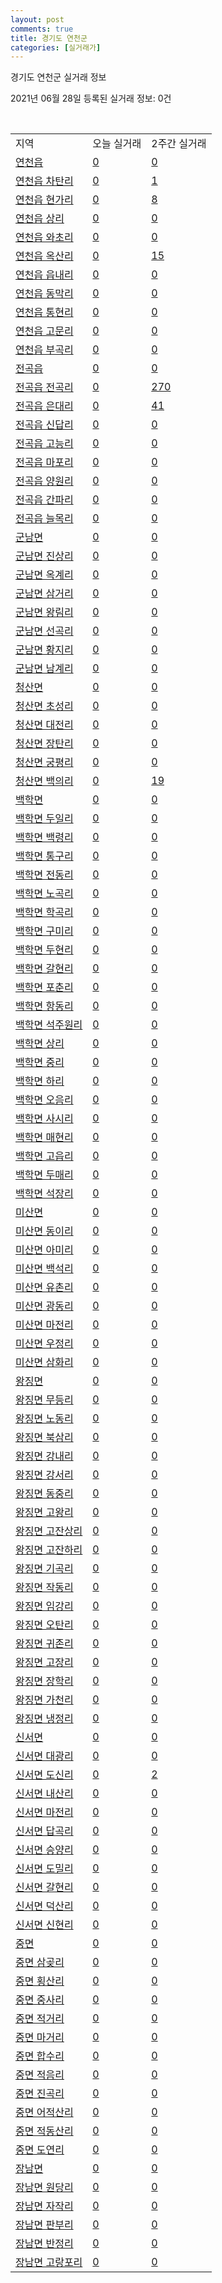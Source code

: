 ```yaml
---
layout: post
comments: true
title: 경기도 연천군
categories: [실거래가]
---
```


경기도 연천군 실거래 정보

2021년 06월 28일 등록된 실거래 정보: 0건

<script type="text/javascript">
  google.charts.load('current', {'packages':['corechart']});
  google.charts.setOnLoadCallback(drawChart);

  function drawChart() {
    var data = google.visualization.arrayToDataTable([['거래일', '매매', '전월세', '전매'], ['20-06', 2, 1, 0], ['20-07', 23, 32, 0], ['20-08', 17, 35, 0], ['20-09', 13, 24, 0], ['20-10', 12, 5, 0], ['20-11', 14, 10, 0], ['20-12', 17, 6, 0], ['21-01', 12, 9, 0], ['21-02', 16, 11, 0], ['21-03', 16, 13, 0], ['21-04', 19, 7, 0], ['21-05', 24, 6, 0], ['21-06', 10, 2, 0]]);

    var options = {
      title: '최근 유형별 거래량 추이',
      legend: { position: 'bottom' }
    };

    var chart = new google.visualization.LineChart(document.getElementById('columnchart_material'));
    chart.draw(data, (options));
  }
</script>

<div id="columnchart_material" style="width: 100%; margin-left: -35px"></div>
<br>
<table class="sortable">
  <tr>
    <td>지역</td>
    <td>오늘 실거래</td>
    <td>2주간 실거래</td>
  </tr>

  
  <tr class="item">
    <td><a href="4180025000.html">연천읍</a></td>
    <td><a href="4180025000.html">0</a></td>
    <td><a href="4180025000.html">0</a></td>
  </tr>
    

  <tr class="item">
    <td><a href="4180025021.html">연천읍 차탄리</a></td>
    <td><a href="4180025021.html">0</a></td>
    <td><a href="4180025021.html">1</a></td>
  </tr>
    

  <tr class="item">
    <td><a href="4180025022.html">연천읍 현가리</a></td>
    <td><a href="4180025022.html">0</a></td>
    <td><a href="4180025022.html">8</a></td>
  </tr>
    

  <tr class="item">
    <td><a href="4180025023.html">연천읍 상리</a></td>
    <td><a href="4180025023.html">0</a></td>
    <td><a href="4180025023.html">0</a></td>
  </tr>
    

  <tr class="item">
    <td><a href="4180025024.html">연천읍 와초리</a></td>
    <td><a href="4180025024.html">0</a></td>
    <td><a href="4180025024.html">0</a></td>
  </tr>
    

  <tr class="item">
    <td><a href="4180025025.html">연천읍 옥산리</a></td>
    <td><a href="4180025025.html">0</a></td>
    <td><a href="4180025025.html">15</a></td>
  </tr>
    

  <tr class="item">
    <td><a href="4180025026.html">연천읍 읍내리</a></td>
    <td><a href="4180025026.html">0</a></td>
    <td><a href="4180025026.html">0</a></td>
  </tr>
    

  <tr class="item">
    <td><a href="4180025027.html">연천읍 동막리</a></td>
    <td><a href="4180025027.html">0</a></td>
    <td><a href="4180025027.html">0</a></td>
  </tr>
    

  <tr class="item">
    <td><a href="4180025028.html">연천읍 통현리</a></td>
    <td><a href="4180025028.html">0</a></td>
    <td><a href="4180025028.html">0</a></td>
  </tr>
    

  <tr class="item">
    <td><a href="4180025029.html">연천읍 고문리</a></td>
    <td><a href="4180025029.html">0</a></td>
    <td><a href="4180025029.html">0</a></td>
  </tr>
    

  <tr class="item">
    <td><a href="4180025030.html">연천읍 부곡리</a></td>
    <td><a href="4180025030.html">0</a></td>
    <td><a href="4180025030.html">0</a></td>
  </tr>
    

  <tr class="item">
    <td><a href="4180025300.html">전곡읍</a></td>
    <td><a href="4180025300.html">0</a></td>
    <td><a href="4180025300.html">0</a></td>
  </tr>
    

  <tr class="item">
    <td><a href="4180025321.html">전곡읍 전곡리</a></td>
    <td><a href="4180025321.html">0</a></td>
    <td><a href="4180025321.html">270</a></td>
  </tr>
    

  <tr class="item">
    <td><a href="4180025322.html">전곡읍 은대리</a></td>
    <td><a href="4180025322.html">0</a></td>
    <td><a href="4180025322.html">41</a></td>
  </tr>
    

  <tr class="item">
    <td><a href="4180025323.html">전곡읍 신답리</a></td>
    <td><a href="4180025323.html">0</a></td>
    <td><a href="4180025323.html">0</a></td>
  </tr>
    

  <tr class="item">
    <td><a href="4180025324.html">전곡읍 고능리</a></td>
    <td><a href="4180025324.html">0</a></td>
    <td><a href="4180025324.html">0</a></td>
  </tr>
    

  <tr class="item">
    <td><a href="4180025325.html">전곡읍 마포리</a></td>
    <td><a href="4180025325.html">0</a></td>
    <td><a href="4180025325.html">0</a></td>
  </tr>
    

  <tr class="item">
    <td><a href="4180025326.html">전곡읍 양원리</a></td>
    <td><a href="4180025326.html">0</a></td>
    <td><a href="4180025326.html">0</a></td>
  </tr>
    

  <tr class="item">
    <td><a href="4180025327.html">전곡읍 간파리</a></td>
    <td><a href="4180025327.html">0</a></td>
    <td><a href="4180025327.html">0</a></td>
  </tr>
    

  <tr class="item">
    <td><a href="4180025328.html">전곡읍 늘목리</a></td>
    <td><a href="4180025328.html">0</a></td>
    <td><a href="4180025328.html">0</a></td>
  </tr>
    

  <tr class="item">
    <td><a href="4180031000.html">군남면</a></td>
    <td><a href="4180031000.html">0</a></td>
    <td><a href="4180031000.html">0</a></td>
  </tr>
    

  <tr class="item">
    <td><a href="4180031021.html">군남면 진상리</a></td>
    <td><a href="4180031021.html">0</a></td>
    <td><a href="4180031021.html">0</a></td>
  </tr>
    

  <tr class="item">
    <td><a href="4180031022.html">군남면 옥계리</a></td>
    <td><a href="4180031022.html">0</a></td>
    <td><a href="4180031022.html">0</a></td>
  </tr>
    

  <tr class="item">
    <td><a href="4180031023.html">군남면 삼거리</a></td>
    <td><a href="4180031023.html">0</a></td>
    <td><a href="4180031023.html">0</a></td>
  </tr>
    

  <tr class="item">
    <td><a href="4180031024.html">군남면 왕림리</a></td>
    <td><a href="4180031024.html">0</a></td>
    <td><a href="4180031024.html">0</a></td>
  </tr>
    

  <tr class="item">
    <td><a href="4180031025.html">군남면 선곡리</a></td>
    <td><a href="4180031025.html">0</a></td>
    <td><a href="4180031025.html">0</a></td>
  </tr>
    

  <tr class="item">
    <td><a href="4180031026.html">군남면 황지리</a></td>
    <td><a href="4180031026.html">0</a></td>
    <td><a href="4180031026.html">0</a></td>
  </tr>
    

  <tr class="item">
    <td><a href="4180031027.html">군남면 남계리</a></td>
    <td><a href="4180031027.html">0</a></td>
    <td><a href="4180031027.html">0</a></td>
  </tr>
    

  <tr class="item">
    <td><a href="4180032000.html">청산면</a></td>
    <td><a href="4180032000.html">0</a></td>
    <td><a href="4180032000.html">0</a></td>
  </tr>
    

  <tr class="item">
    <td><a href="4180032021.html">청산면 초성리</a></td>
    <td><a href="4180032021.html">0</a></td>
    <td><a href="4180032021.html">0</a></td>
  </tr>
    

  <tr class="item">
    <td><a href="4180032022.html">청산면 대전리</a></td>
    <td><a href="4180032022.html">0</a></td>
    <td><a href="4180032022.html">0</a></td>
  </tr>
    

  <tr class="item">
    <td><a href="4180032023.html">청산면 장탄리</a></td>
    <td><a href="4180032023.html">0</a></td>
    <td><a href="4180032023.html">0</a></td>
  </tr>
    

  <tr class="item">
    <td><a href="4180032024.html">청산면 궁평리</a></td>
    <td><a href="4180032024.html">0</a></td>
    <td><a href="4180032024.html">0</a></td>
  </tr>
    

  <tr class="item">
    <td><a href="4180032025.html">청산면 백의리</a></td>
    <td><a href="4180032025.html">0</a></td>
    <td><a href="4180032025.html">19</a></td>
  </tr>
    

  <tr class="item">
    <td><a href="4180033000.html">백학면</a></td>
    <td><a href="4180033000.html">0</a></td>
    <td><a href="4180033000.html">0</a></td>
  </tr>
    

  <tr class="item">
    <td><a href="4180033021.html">백학면 두일리</a></td>
    <td><a href="4180033021.html">0</a></td>
    <td><a href="4180033021.html">0</a></td>
  </tr>
    

  <tr class="item">
    <td><a href="4180033022.html">백학면 백령리</a></td>
    <td><a href="4180033022.html">0</a></td>
    <td><a href="4180033022.html">0</a></td>
  </tr>
    

  <tr class="item">
    <td><a href="4180033023.html">백학면 통구리</a></td>
    <td><a href="4180033023.html">0</a></td>
    <td><a href="4180033023.html">0</a></td>
  </tr>
    

  <tr class="item">
    <td><a href="4180033024.html">백학면 전동리</a></td>
    <td><a href="4180033024.html">0</a></td>
    <td><a href="4180033024.html">0</a></td>
  </tr>
    

  <tr class="item">
    <td><a href="4180033025.html">백학면 노곡리</a></td>
    <td><a href="4180033025.html">0</a></td>
    <td><a href="4180033025.html">0</a></td>
  </tr>
    

  <tr class="item">
    <td><a href="4180033026.html">백학면 학곡리</a></td>
    <td><a href="4180033026.html">0</a></td>
    <td><a href="4180033026.html">0</a></td>
  </tr>
    

  <tr class="item">
    <td><a href="4180033027.html">백학면 구미리</a></td>
    <td><a href="4180033027.html">0</a></td>
    <td><a href="4180033027.html">0</a></td>
  </tr>
    

  <tr class="item">
    <td><a href="4180033028.html">백학면 두현리</a></td>
    <td><a href="4180033028.html">0</a></td>
    <td><a href="4180033028.html">0</a></td>
  </tr>
    

  <tr class="item">
    <td><a href="4180033029.html">백학면 갈현리</a></td>
    <td><a href="4180033029.html">0</a></td>
    <td><a href="4180033029.html">0</a></td>
  </tr>
    

  <tr class="item">
    <td><a href="4180033030.html">백학면 포춘리</a></td>
    <td><a href="4180033030.html">0</a></td>
    <td><a href="4180033030.html">0</a></td>
  </tr>
    

  <tr class="item">
    <td><a href="4180033031.html">백학면 항동리</a></td>
    <td><a href="4180033031.html">0</a></td>
    <td><a href="4180033031.html">0</a></td>
  </tr>
    

  <tr class="item">
    <td><a href="4180033033.html">백학면 석주원리</a></td>
    <td><a href="4180033033.html">0</a></td>
    <td><a href="4180033033.html">0</a></td>
  </tr>
    

  <tr class="item">
    <td><a href="4180033034.html">백학면 상리</a></td>
    <td><a href="4180033034.html">0</a></td>
    <td><a href="4180033034.html">0</a></td>
  </tr>
    

  <tr class="item">
    <td><a href="4180033035.html">백학면 중리</a></td>
    <td><a href="4180033035.html">0</a></td>
    <td><a href="4180033035.html">0</a></td>
  </tr>
    

  <tr class="item">
    <td><a href="4180033036.html">백학면 하리</a></td>
    <td><a href="4180033036.html">0</a></td>
    <td><a href="4180033036.html">0</a></td>
  </tr>
    

  <tr class="item">
    <td><a href="4180033037.html">백학면 오음리</a></td>
    <td><a href="4180033037.html">0</a></td>
    <td><a href="4180033037.html">0</a></td>
  </tr>
    

  <tr class="item">
    <td><a href="4180033038.html">백학면 사시리</a></td>
    <td><a href="4180033038.html">0</a></td>
    <td><a href="4180033038.html">0</a></td>
  </tr>
    

  <tr class="item">
    <td><a href="4180033039.html">백학면 매현리</a></td>
    <td><a href="4180033039.html">0</a></td>
    <td><a href="4180033039.html">0</a></td>
  </tr>
    

  <tr class="item">
    <td><a href="4180033040.html">백학면 고읍리</a></td>
    <td><a href="4180033040.html">0</a></td>
    <td><a href="4180033040.html">0</a></td>
  </tr>
    

  <tr class="item">
    <td><a href="4180033041.html">백학면 두매리</a></td>
    <td><a href="4180033041.html">0</a></td>
    <td><a href="4180033041.html">0</a></td>
  </tr>
    

  <tr class="item">
    <td><a href="4180033046.html">백학면 석장리</a></td>
    <td><a href="4180033046.html">0</a></td>
    <td><a href="4180033046.html">0</a></td>
  </tr>
    

  <tr class="item">
    <td><a href="4180034000.html">미산면</a></td>
    <td><a href="4180034000.html">0</a></td>
    <td><a href="4180034000.html">0</a></td>
  </tr>
    

  <tr class="item">
    <td><a href="4180034021.html">미산면 동이리</a></td>
    <td><a href="4180034021.html">0</a></td>
    <td><a href="4180034021.html">0</a></td>
  </tr>
    

  <tr class="item">
    <td><a href="4180034022.html">미산면 아미리</a></td>
    <td><a href="4180034022.html">0</a></td>
    <td><a href="4180034022.html">0</a></td>
  </tr>
    

  <tr class="item">
    <td><a href="4180034023.html">미산면 백석리</a></td>
    <td><a href="4180034023.html">0</a></td>
    <td><a href="4180034023.html">0</a></td>
  </tr>
    

  <tr class="item">
    <td><a href="4180034024.html">미산면 유촌리</a></td>
    <td><a href="4180034024.html">0</a></td>
    <td><a href="4180034024.html">0</a></td>
  </tr>
    

  <tr class="item">
    <td><a href="4180034025.html">미산면 광동리</a></td>
    <td><a href="4180034025.html">0</a></td>
    <td><a href="4180034025.html">0</a></td>
  </tr>
    

  <tr class="item">
    <td><a href="4180034026.html">미산면 마전리</a></td>
    <td><a href="4180034026.html">0</a></td>
    <td><a href="4180034026.html">0</a></td>
  </tr>
    

  <tr class="item">
    <td><a href="4180034027.html">미산면 우정리</a></td>
    <td><a href="4180034027.html">0</a></td>
    <td><a href="4180034027.html">0</a></td>
  </tr>
    

  <tr class="item">
    <td><a href="4180034028.html">미산면 삼화리</a></td>
    <td><a href="4180034028.html">0</a></td>
    <td><a href="4180034028.html">0</a></td>
  </tr>
    

  <tr class="item">
    <td><a href="4180035000.html">왕징면</a></td>
    <td><a href="4180035000.html">0</a></td>
    <td><a href="4180035000.html">0</a></td>
  </tr>
    

  <tr class="item">
    <td><a href="4180035021.html">왕징면 무등리</a></td>
    <td><a href="4180035021.html">0</a></td>
    <td><a href="4180035021.html">0</a></td>
  </tr>
    

  <tr class="item">
    <td><a href="4180035022.html">왕징면 노동리</a></td>
    <td><a href="4180035022.html">0</a></td>
    <td><a href="4180035022.html">0</a></td>
  </tr>
    

  <tr class="item">
    <td><a href="4180035023.html">왕징면 북삼리</a></td>
    <td><a href="4180035023.html">0</a></td>
    <td><a href="4180035023.html">0</a></td>
  </tr>
    

  <tr class="item">
    <td><a href="4180035024.html">왕징면 강내리</a></td>
    <td><a href="4180035024.html">0</a></td>
    <td><a href="4180035024.html">0</a></td>
  </tr>
    

  <tr class="item">
    <td><a href="4180035025.html">왕징면 강서리</a></td>
    <td><a href="4180035025.html">0</a></td>
    <td><a href="4180035025.html">0</a></td>
  </tr>
    

  <tr class="item">
    <td><a href="4180035026.html">왕징면 동중리</a></td>
    <td><a href="4180035026.html">0</a></td>
    <td><a href="4180035026.html">0</a></td>
  </tr>
    

  <tr class="item">
    <td><a href="4180035027.html">왕징면 고왕리</a></td>
    <td><a href="4180035027.html">0</a></td>
    <td><a href="4180035027.html">0</a></td>
  </tr>
    

  <tr class="item">
    <td><a href="4180035028.html">왕징면 고잔상리</a></td>
    <td><a href="4180035028.html">0</a></td>
    <td><a href="4180035028.html">0</a></td>
  </tr>
    

  <tr class="item">
    <td><a href="4180035029.html">왕징면 고잔하리</a></td>
    <td><a href="4180035029.html">0</a></td>
    <td><a href="4180035029.html">0</a></td>
  </tr>
    

  <tr class="item">
    <td><a href="4180035030.html">왕징면 기곡리</a></td>
    <td><a href="4180035030.html">0</a></td>
    <td><a href="4180035030.html">0</a></td>
  </tr>
    

  <tr class="item">
    <td><a href="4180035031.html">왕징면 작동리</a></td>
    <td><a href="4180035031.html">0</a></td>
    <td><a href="4180035031.html">0</a></td>
  </tr>
    

  <tr class="item">
    <td><a href="4180035032.html">왕징면 임강리</a></td>
    <td><a href="4180035032.html">0</a></td>
    <td><a href="4180035032.html">0</a></td>
  </tr>
    

  <tr class="item">
    <td><a href="4180035033.html">왕징면 오탄리</a></td>
    <td><a href="4180035033.html">0</a></td>
    <td><a href="4180035033.html">0</a></td>
  </tr>
    

  <tr class="item">
    <td><a href="4180035034.html">왕징면 귀존리</a></td>
    <td><a href="4180035034.html">0</a></td>
    <td><a href="4180035034.html">0</a></td>
  </tr>
    

  <tr class="item">
    <td><a href="4180035035.html">왕징면 고장리</a></td>
    <td><a href="4180035035.html">0</a></td>
    <td><a href="4180035035.html">0</a></td>
  </tr>
    

  <tr class="item">
    <td><a href="4180035036.html">왕징면 장학리</a></td>
    <td><a href="4180035036.html">0</a></td>
    <td><a href="4180035036.html">0</a></td>
  </tr>
    

  <tr class="item">
    <td><a href="4180035037.html">왕징면 가천리</a></td>
    <td><a href="4180035037.html">0</a></td>
    <td><a href="4180035037.html">0</a></td>
  </tr>
    

  <tr class="item">
    <td><a href="4180035038.html">왕징면 냉정리</a></td>
    <td><a href="4180035038.html">0</a></td>
    <td><a href="4180035038.html">0</a></td>
  </tr>
    

  <tr class="item">
    <td><a href="4180036000.html">신서면</a></td>
    <td><a href="4180036000.html">0</a></td>
    <td><a href="4180036000.html">0</a></td>
  </tr>
    

  <tr class="item">
    <td><a href="4180036021.html">신서면 대광리</a></td>
    <td><a href="4180036021.html">0</a></td>
    <td><a href="4180036021.html">0</a></td>
  </tr>
    

  <tr class="item">
    <td><a href="4180036022.html">신서면 도신리</a></td>
    <td><a href="4180036022.html">0</a></td>
    <td><a href="4180036022.html">2</a></td>
  </tr>
    

  <tr class="item">
    <td><a href="4180036023.html">신서면 내산리</a></td>
    <td><a href="4180036023.html">0</a></td>
    <td><a href="4180036023.html">0</a></td>
  </tr>
    

  <tr class="item">
    <td><a href="4180036024.html">신서면 마전리</a></td>
    <td><a href="4180036024.html">0</a></td>
    <td><a href="4180036024.html">0</a></td>
  </tr>
    

  <tr class="item">
    <td><a href="4180036025.html">신서면 답곡리</a></td>
    <td><a href="4180036025.html">0</a></td>
    <td><a href="4180036025.html">0</a></td>
  </tr>
    

  <tr class="item">
    <td><a href="4180036026.html">신서면 승양리</a></td>
    <td><a href="4180036026.html">0</a></td>
    <td><a href="4180036026.html">0</a></td>
  </tr>
    

  <tr class="item">
    <td><a href="4180036027.html">신서면 도밀리</a></td>
    <td><a href="4180036027.html">0</a></td>
    <td><a href="4180036027.html">0</a></td>
  </tr>
    

  <tr class="item">
    <td><a href="4180036028.html">신서면 갈현리</a></td>
    <td><a href="4180036028.html">0</a></td>
    <td><a href="4180036028.html">0</a></td>
  </tr>
    

  <tr class="item">
    <td><a href="4180036029.html">신서면 덕산리</a></td>
    <td><a href="4180036029.html">0</a></td>
    <td><a href="4180036029.html">0</a></td>
  </tr>
    

  <tr class="item">
    <td><a href="4180036030.html">신서면 신현리</a></td>
    <td><a href="4180036030.html">0</a></td>
    <td><a href="4180036030.html">0</a></td>
  </tr>
    

  <tr class="item">
    <td><a href="4180037000.html">중면</a></td>
    <td><a href="4180037000.html">0</a></td>
    <td><a href="4180037000.html">0</a></td>
  </tr>
    

  <tr class="item">
    <td><a href="4180037021.html">중면 삼곶리</a></td>
    <td><a href="4180037021.html">0</a></td>
    <td><a href="4180037021.html">0</a></td>
  </tr>
    

  <tr class="item">
    <td><a href="4180037022.html">중면 횡산리</a></td>
    <td><a href="4180037022.html">0</a></td>
    <td><a href="4180037022.html">0</a></td>
  </tr>
    

  <tr class="item">
    <td><a href="4180037023.html">중면 중사리</a></td>
    <td><a href="4180037023.html">0</a></td>
    <td><a href="4180037023.html">0</a></td>
  </tr>
    

  <tr class="item">
    <td><a href="4180037024.html">중면 적거리</a></td>
    <td><a href="4180037024.html">0</a></td>
    <td><a href="4180037024.html">0</a></td>
  </tr>
    

  <tr class="item">
    <td><a href="4180037025.html">중면 마거리</a></td>
    <td><a href="4180037025.html">0</a></td>
    <td><a href="4180037025.html">0</a></td>
  </tr>
    

  <tr class="item">
    <td><a href="4180037026.html">중면 합수리</a></td>
    <td><a href="4180037026.html">0</a></td>
    <td><a href="4180037026.html">0</a></td>
  </tr>
    

  <tr class="item">
    <td><a href="4180037027.html">중면 적음리</a></td>
    <td><a href="4180037027.html">0</a></td>
    <td><a href="4180037027.html">0</a></td>
  </tr>
    

  <tr class="item">
    <td><a href="4180037028.html">중면 진곡리</a></td>
    <td><a href="4180037028.html">0</a></td>
    <td><a href="4180037028.html">0</a></td>
  </tr>
    

  <tr class="item">
    <td><a href="4180037029.html">중면 어적산리</a></td>
    <td><a href="4180037029.html">0</a></td>
    <td><a href="4180037029.html">0</a></td>
  </tr>
    

  <tr class="item">
    <td><a href="4180037030.html">중면 적동산리</a></td>
    <td><a href="4180037030.html">0</a></td>
    <td><a href="4180037030.html">0</a></td>
  </tr>
    

  <tr class="item">
    <td><a href="4180037031.html">중면 도연리</a></td>
    <td><a href="4180037031.html">0</a></td>
    <td><a href="4180037031.html">0</a></td>
  </tr>
    

  <tr class="item">
    <td><a href="4180038000.html">장남면</a></td>
    <td><a href="4180038000.html">0</a></td>
    <td><a href="4180038000.html">0</a></td>
  </tr>
    

  <tr class="item">
    <td><a href="4180038021.html">장남면 원당리</a></td>
    <td><a href="4180038021.html">0</a></td>
    <td><a href="4180038021.html">0</a></td>
  </tr>
    

  <tr class="item">
    <td><a href="4180038022.html">장남면 자작리</a></td>
    <td><a href="4180038022.html">0</a></td>
    <td><a href="4180038022.html">0</a></td>
  </tr>
    

  <tr class="item">
    <td><a href="4180038023.html">장남면 판부리</a></td>
    <td><a href="4180038023.html">0</a></td>
    <td><a href="4180038023.html">0</a></td>
  </tr>
    

  <tr class="item">
    <td><a href="4180038024.html">장남면 반정리</a></td>
    <td><a href="4180038024.html">0</a></td>
    <td><a href="4180038024.html">0</a></td>
  </tr>
    

  <tr class="item">
    <td><a href="4180038025.html">장남면 고랑포리</a></td>
    <td><a href="4180038025.html">0</a></td>
    <td><a href="4180038025.html">0</a></td>
  </tr>
    


</table>


    